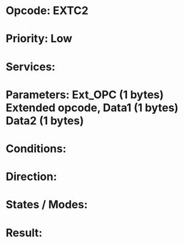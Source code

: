 # Opcode: EXTC2
# Priority: Low
# Services:
# Parameters: Ext_OPC (1 bytes) Extended opcode, Data1 (1 bytes) Data2 (1 bytes)
# Conditions:
# Direction:
# States / Modes:
# Result: